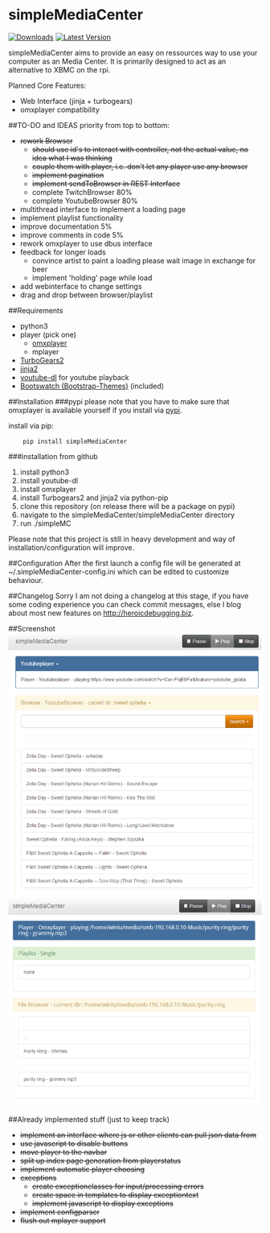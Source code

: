 simpleMediaCenter
=================
[![Downloads](http://img.shields.io/pypi/dm/simpleMediaCenter.svg)](https://pypi.python.org/pypi/simpleMediaCenter#downloads)
[![Latest Version](http://img.shields.io/pypi/v/simpleMediaCenter.svg)](http://pypi.python.org/pypi/simpleMediaCenter)

simpleMediaCenter aims to provide an easy on ressources way to use your computer as an Media Center. It is primarily designed to act as an alternative to XBMC on the rpi. 

Planned Core Features:
+ Web Interface (jinja + turbogears)
+ omxplayer compatibility

##TO-DO and IDEAS
priority from top to bottom:
+ ~~rework Browser~~
   + ~~should use id's to interact with controller, not the actual value, no idea what I was thinking~~
   + ~~couple them with player, i.e. don't let any player use any browser~~
   + ~~implement pagination~~
   + ~~implement sendToBrowser in REST Interface~~
   + complete TwitchBrowser 80%
   + complete YoutubeBrowser 80%
+ multithread interface to implement a loading page
+ implement playlist functionality
+ improve documentation 5%
+ improve comments in code 5%
+ rework omxplayer to use dbus interface
+ feedback for longer loads
   + convince artist to paint a loading please wait image in exchange for beer
   + implement 'holding' page while load
+ add webinterface to change settings
+ drag and drop between browser/playlist

##Requirements
+ python3
+ player (pick one)
    + [omxplayer](http://omxplayer.sconde.net/)
    + mplayer
+ [TurboGears2](http://turbogears.org/)
+ [jinja2](http://jinja.pocoo.org/)
+ [youtube-dl](https://github.com/rg3/youtube-dl)
    for youtube playback
+ [Bootswatch (Bootstrap-Themes)](https://github.com/thomaspark/bootswatch) (included)

##Installation
###pypi
please note that you have to make sure that omxplayer is available yourself if you install via [pypi](https://pypi.python.org/pypi/simpleMediaCenter).

install via pip:
```
    pip install simpleMediaCenter
```

###installation from github
1. install python3
2. install youtube-dl
3. install omxplayer
4. install Turbogears2 and jinja2 via python-pip
5. clone this repository (on release there will be a package on pypi)
6. navigate to the simpleMediaCenter/simpleMediaCenter directory
7. run ./simpleMC

Please note that this project is still in heavy development and way of installation/configuration will improve.

##Configuration
After the first launch a config file will be generated at ~/.simpleMediaCenter-config.ini which can be edited to customize behaviour.

##Changelog
Sorry I am not doing a changelog at this stage, if you have some coding experience you can check commit messages, else I blog about most new features on http://heroicdebugging.biz.

##Screenshot
![index Screenshot V0.4](./docs/simpleMediaServer_v0_5_4.PNG)
![index Screenshot V0.4](./docs/simpleMediaServer_v0_4.PNG)

##Already implemented stuff (just to keep track)
+ ~~implement an interface where js or other clients can pull json data from~~
+ ~~use javascript to disable buttons~~
+ ~~move player to the navbar~~
+ ~~split up index page generation from playerstatus~~
+ ~~implement automatic player choosing~~
+ ~~exceptions~~
   + ~~create exceptionclasses for input/processing errors~~
   + ~~create space in templates to display exceptiontext~~
   + ~~implement javascript to display exceptions~~
+ ~~implement configparser~~
+ ~~flush out mplayer support~~

